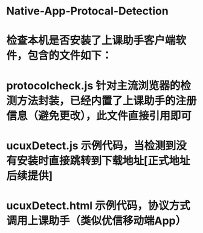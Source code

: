 # Native-App-Protocal-Detection
# 检查本机是否安装了上课助手客户端软件，包含的文件如下：
# protocolcheck.js 针对主流浏览器的检测方法封装，已经内置了上课助手的注册信息（避免更改），此文件直接引用即可
# ucuxDetect.js 示例代码，当检测到没有安装时直接跳转到下载地址[正式地址后续提供]
# ucuxDetect.html 示例代码，协议方式调用上课助手（类似优信移动端App）